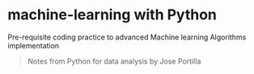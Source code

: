 # machine-learning with Python

Pre-requisite coding practice to advanced Machine learning Algorithms implementation

>Notes from Python for data analysis by Jose Portilla

